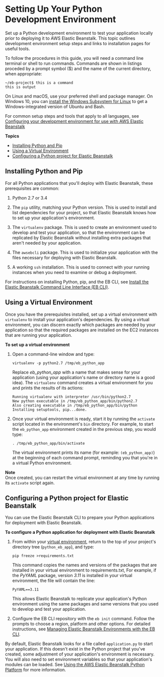# Setting Up Your Python Development Environment<a name="python-development-environment"></a>

Set up a Python development environment to test your application locally prior to deploying it to AWS Elastic Beanstalk\. This topic outlines development environment setup steps and links to installation pages for useful tools\.

To follow the procedures in this guide, you will need a command line terminal or shell to run commands\. Commands are shown in listings proceded by a prompt symbol \($\) and the name of the current directory, when appropriate:

```
~/eb-project$ this is a command
this is output
```

On Linux and macOS, use your preferred shell and package manager\. On Windows 10, you can [install the Windows Subsystem for Linux](https://docs.microsoft.com/en-us/windows/wsl/install-win10) to get a Windows\-integrated version of Ubuntu and Bash\.

For common setup steps and tools that apply to all languages, see [Configuring your development environment for use with AWS Elastic Beanstalk](chapter-devenv.md)

**Topics**
+ [Installing Python and Pip](#python-common-prereq)
+ [Using a Virtual Environment](#python-common-setup-venv)
+ [Configuring a Python project for Elastic Beanstalk](#python-common-configuring)

## Installing Python and Pip<a name="python-common-prereq"></a>

For all Python applications that you'll deploy with Elastic Beanstalk, these prerequisites are common:

1. Python 2\.7 or 3\.4

1. The `pip` utility, matching your Python version\. This is used to install and list dependencies for your project, so that Elastic Beanstalk knows how to set up your application's environment\.

1. The `virtualenv` package\. This is used to create an environment used to develop and test your application, so that the environment can be replicated by Elastic Beanstalk without installing extra packages that aren't needed by your application\.

1. The `awsebcli` package\. This is used to initialize your application with the files necessary for deploying with Elastic Beanstalk\.

1. A working `ssh` installation\. This is used to connect with your running instances when you need to examine or debug a deployment\.

For instructions on installing Python, pip, and the EB CLI, see [Install the Elastic Beanstalk Command Line Interface \(EB CLI\)](eb-cli3-install.md)\.

## Using a Virtual Environment<a name="python-common-setup-venv"></a>

Once you have the prerequisites installed, set up a virtual environment with `virtualenv` to install your application's dependencies\. By using a virtual environment, you can discern exactly which packages are needed by your application so that the required packages are installed on the EC2 instances that are running your application\.

**To set up a virtual environment**

1. Open a command\-line window and type:

   ```
   virtualenv -p python2.7 /tmp/eb_python_app
   ```

   Replace *eb\_python\_app* with a name that makes sense for your application \(using your application's name or directory name is a good idea\)\. The `virtualenv` command creates a virtual environment for you and prints the results of its actions:

   ```
   Running virtualenv with interpreter /usr/bin/python2.7
   New python executable in /tmp/eb_python_app/bin/python2.7
   Also creating executable in /tmp/eb_python_app/bin/python
   Installing setuptools, pip...done.
   ```

1. Once your virtual environment is ready, start it by running the `activate` script located in the environment's `bin` directory\. For example, to start the `eb_python_app` environment created in the previous step, you would type:

   ```
   . /tmp/eb_python_app/bin/activate
   ```

   The virtual environment prints its name \(for example: `(eb_python_app)`\) at the beginning of each command prompt, reminding you that you're in a virtual Python environment\.

**Note**  
Once created, you can restart the virtual environment at any time by running its `activate` script again\.

## Configuring a Python project for Elastic Beanstalk<a name="python-common-configuring"></a>

You can use the Elastic Beanstalk CLI to prepare your Python applications for deployment with Elastic Beanstalk\.

**To configure a Python application for deployment with Elastic Beanstalk**

1. From within your [virtual environment](#python-common-setup-venv), return to the top of your project's directory tree \(`python_eb_app`\), and type:

   ```
   pip freeze >requirements.txt
   ```

   This command copies the names and versions of the packages that are installed in your virtual environment to requirements\.txt, For example, if the *PyYAML* package, version *3\.11* is installed in your virtual environment, the file will contain the line:

   ```
   PyYAML==3.11
   ```

   This allows Elastic Beanstalk to replicate your application's Python environment using the same packages and same versions that you used to develop and test your application\.

1. Configure the EB CLI repository with the `eb init` command\. Follow the prompts to choose a region, platform and other options\. For detailed instructions, see [Managing Elastic Beanstalk Environments with the EB CLI](eb-cli3-getting-started.md)\.

By default, Elastic Beanstalk looks for a file called `application.py` to start your application\. If this doesn't exist in the Python project that you've created, some adjustment of your application's environment is necessary\. You will also need to set environment variables so that your application's modules can be loaded\. See [Using the AWS Elastic Beanstalk Python Platform](create-deploy-python-container.md) for more information\.